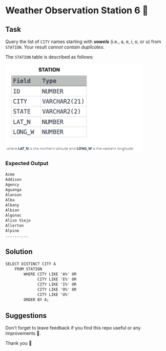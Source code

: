 # Weather Observation Station 6 🚠


## Task

Query the list of ```CITY``` names starting with _**vowels**_ (i.e., a, e, i, o, or u) from ```STATION```. 
Your result _cannot contain duplicates_.

The ````STATION```` table is described as follows:

<img align="center" src="/Images/STATION.png" alt="icon"/>


### Expected Output

```
Acme 
Addison 
Agency 
Aguanga 
Alanson 
Alba 
Albany 
Albion 
Algonac 
Aliso Viejo 
Allerton 
Alpine 
..........
```

## Solution

```
SELECT DISTINCT CITY A
    FROM STATION 
        WHERE CITY LIKE 'A%' OR 
              CITY LIKE 'E%' OR 
              CITY LIKE 'I%' OR 
              CITY LIKE 'O%' OR
              CITY LIKE 'U%'
        ORDER BY A;
```

## Suggestions
Don't forget to leave feedback if you find this repo useful or any improvements 🎀.

Thank you 🧡
